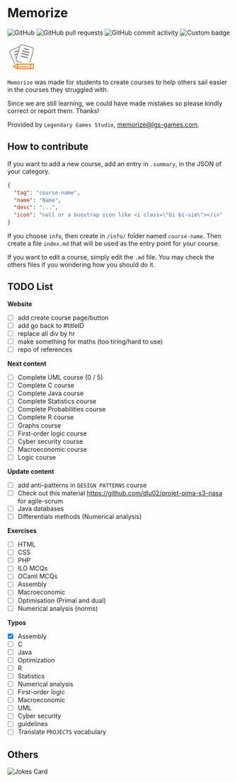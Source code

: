 # Memorize

![GitHub](https://img.shields.io/github/license/lgs-games/memorize)
![GitHub pull requests](https://img.shields.io/github/issues-pr-closed/lgs-games/memorize?color=%23a0)
![GitHub commit activity](https://img.shields.io/github/commit-activity/m/lgs-games/memorize)
![Custom badge](https://img.shields.io/endpoint?label=views&logoColor=success&url=https%3A%2F%2Fmemorize.lgs-games.com%2Fen%2Fcounter)

![icon](.github/icon64.png)

``Memorize`` was made for students to create courses to help 
others sail easier in the courses they struggled with.

Since we are still learning, we could have made mistakes 
so please kindly correct or report them. Thanks!

Provided by `Legendary Games Studio`,
[memorize@lgs-games.com](mailto:memorize@lgs-games.com).

## How to contribute

If you want to add a new course, add an entry in
``.summary``, in the JSON of your category.

```json
{
  "tag": "course-name",
  "name": "Name",
  "desc": "...",
  "icon": "null or a boostrap icon like <i class=\"bi bi-sim\"></i>"
}
```

If you choose ``info``, then create in
``/info/`` folder named `course-name`. Then create
a file ``index.md`` that will be used as the entry
point for your course.

If you want to edit a course, simply edit the ``.md``
file. You may check the others files if you wondering
how you should do it.

## TODO List

**Website**

* [ ] add create course page/button
* [ ] add go back to #titleID
* [ ] replace all div by hr
* [ ] make something for maths (too tiring/hard to use)
* [ ] repo of references

**Next content**

* [ ] Complete UML course (0 / 5)
* [ ] Complete C course
* [ ] Complete Java course
* [ ] Complete Statistics course
* [ ] Complete Probabilities course
* [ ] Complete R course
* [ ] Graphs course
* [ ] First-order logic course
* [ ] Cyber security course
* [ ] Macroeconomic course
* [ ] Logic course

**Update content**

* [ ] add anti-patterns in ``DESIGN PATTERNS`` course
* [ ] Check out this material <https://github.com/dlu02/projet-pima-s3-nasa>
  for agile-scrum
* [ ] Java databases
* [ ] Differentials methods (Numerical analysis)

**Exercises**

* [ ] HTML
* [ ] CSS
* [ ] PHP
* [ ] ILO MCQs
* [ ] OCaml MCQs
* [ ] Assembly
* [ ] Macroeconomic
* [ ] Optimisation (Primal and dual)
* [ ] Numerical analysis (norms)

**Typos**

* [x] Assembly
* [ ] C
* [ ] Java
* [ ] Optimization
* [ ] R
* [ ] Statistics
* [ ] Numerical analysis
* [ ] First-order logic
* [ ] Macroeconomic
* [ ] UML
* [ ] Cyber security
* [ ] guidelines
* [ ] Translate ``PROJECTS`` vocabulary

## Others

![Jokes Card](https://readme-jokes.vercel.app/api)